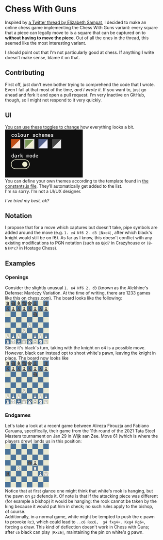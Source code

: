 # Chess With Guns
Inspired by [a Twitter thread by Elizabeth Sampat](https://twitter.com/twoscooters/status/1359663550130761729), I decided to make an online chess game implementing the Chess With Guns variant: every square that a piece can legally move to is a square that can be captured on to **without having to move the piece**. Out of all the ones in the thread, this seemed like the most interesting variant.  

I should point out that I'm not particularly good at chess. If anything I write doesn't make sense, blame it on that.

## Contributing
First off, just don't even bother trying to comprehend the code that I wrote. Even I fail at that most of the time, *and I wrote it*. If you want to, just go ahead and fork it and open a pull request. I'm very inactive on GitHub, though, so I might not respond to it very quickly.

## UI
You can use these toggles to change how everything looks a bit.   
![](/readme_assets/ui.png)   
You can define your own themes according to the template found in [the constants.js file](/constants.js). They'll automatically get added to the list.  
I'm so sorry. I'm not a UI/UX designer.  


*I've tried my best, ok?*

## Notation
I propose that for a move which captures but doesn't take, pipe symbols are added around the move (e.g. `1. e4 Nf6 2. d3 |Nxe4|`, after which black's knight would still be on f6). As far as I know, this doesn't conflict with any existing modifications to PGN notation (such as `Q@d7` in Crazyhouse or `(B-N)N*c7` in Hostage Chess).

## Examples
### Openings
Consider the slightly unusual `1. e4 Nf6 2. d3` (known as the Alekhine's Defense: Maróczy Variation. At the time of writing, there are 1233 games like this on chess.com). The board looks like the following:  
![](/readme_assets/1.%20e4%20Nf6%202.%20d3.png)  
Since it's black's turn, taking with the knight on e4 is a possible move. However, black can instead opt to shoot white's pawn, leaving the knight in place. The board now looks like  
![](/readme_assets/1.%20e4%20Nf6%202.%20d3%20(Nxe4).png)

### Endgames
Let's take a look at a recent game between Alireza Firouzja and Fabiano Caruana, specifically, their game from the 11th round of the 2021 Tata Steel Masters tournament on Jan 29 in Wijk aan Zee. Move 61 (which is where the players drew) lands us in this position:  
![](/readme_assets/firouzja_v_caruana.png)   
Notice that at first glance one might think that white's rook is hanging, but the pawn on `g3` defends it. Of note is that if the attacking piece was different (for example a bishop) it would be hanging: the rook cannot be taken by the king because it would put him in check; no such rules apply to the bishop, of course.  
Additionally, in a normal game, white might be tempted to push the c pawn to provoke `Rc3`, which could lead to `..c6 Rxc6,  g4 fxg4+, Kxg4 Rg6+`, forcing a draw. This kind of deflection doesn't work in Chess with Guns; after `c6` black can play `|Rxc6|`, maintaining the pin on white's g pawn.
